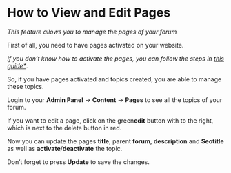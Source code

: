 # How to View and Edit Pages

*This feature allows you to manage the pages of your forum*

First of all, you need to have pages activated on your website. 

*If you don’t know how to activate the pages, you can follow the steps in [this guide*](Plugins-forum-section.md)*.

So, if you have pages activated and topics created, you are able to manage these topics.

Login to your **Admin Panel** -> **Content**  ->  **Pages**  to see all the topics of your forum.

 
  
If you want to edit a page, click on the green**edit** button with to the right, which is next to the delete button in red.

Now you can update the pages  **title**, parent  **forum**,  **description**  and  **Seotitle**  as well as  **activate**/**deactivate**  the topic.

Don’t forget to press  **Update**  to save the changes.
